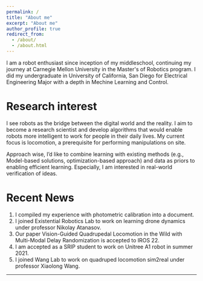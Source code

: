 ```yaml
---
permalink: /
title: "About me"
excerpt: "About me"
author_profile: true
redirect_from: 
  - /about/
  - /about.html
---
```


I am a robot enthusiast since inception of my middleschool, continuing my journey at Carnegie Mellon University in the Master's of Robotics program. I did my undergraduate in University of California, San Diego for Electrical Engineering Major with a depth in Mechine Learning and Control. 

Research interest
======
I see robots as the bridge between the digital world and the reality. I aim to become a research scientist and develop algorithms that would enable robots more intelligent to work for people in their daily lives. My current focus is locomotion, a prerequisite for performing manipulations on site.

Approach wise, I’d like to combine learning with existing methods (e.g., Model-based solutions, optimization-based approach) and data as priors to enabling efficient learning. Especially, I am interested in real-world verification of ideas.

Recent News
======
1. I compiled my experience with photometric calibration into a document.
2. I joined Existential Robotics Lab to work on learning drone dynamics under professor Nikolay Atanasov. 
3. Our paper Vision-Guided Quadrupedal Locomotion in the Wild with Multi-Modal Delay Randomization is accepted to IROS 22. 
4. I am accepted as a SRIP student to work on Unitree A1 robot in summer 2021. 
5. I joined Wang Lab to work on quadruped locomotion sim2real under professor Xiaolong Wang.

------
<div align="center">
  <i>  </i>
<div>